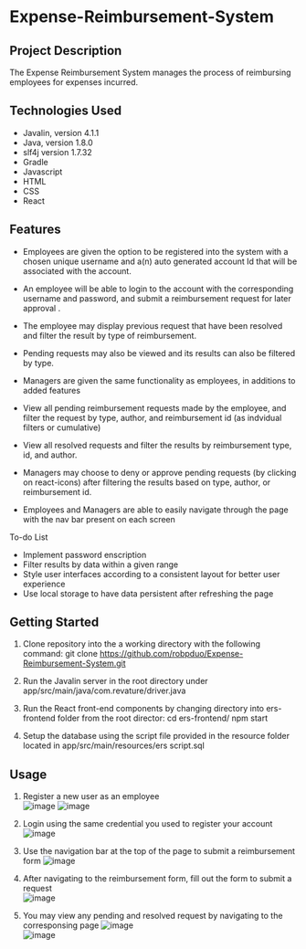 # Expense-Reimbursement-System 

## Project Description
The Expense Reimbursement System manages the process of reimbursing employees for expenses incurred. 

## Technologies Used
- Javalin, version 4.1.1
- Java, version 1.8.0
- slf4j version 1.7.32
- Gradle
- Javascript
- HTML
- CSS
- React

## Features

- Employees are given the option to be registered into the system with a chosen unique username and a(n) auto generated account Id that will be associated with the account. 
- An employee will be able to login to the account with the corresponding username and password, and submit a reimbursement request for later approval .
- The employee may display previous request that have been resolved and filter the result by type of reimbursement. 
- Pending requests may also be viewed and its results can also be filtered by type. 

- Managers are given the same functionality as employees, in additions to added features
- View all pending reimbursement requests made by the employee, and filter the request by type, author, and reimbursement id (as indvidual filters or cumulative)
- View all resolved requests and filter the results by reimbursement type, id, and author. 
- Managers may choose to deny or approve pending requests (by clicking on react-icons) after filtering the results based on type, author, or reimbursement id.

- Employees and Managers are able to easily navigate through the page with the nav bar present on each screen

To-do List
- Implement password enscription
- Filter results by data within a given range
- Style user interfaces according to a consistent layout for better user experience
- Use local storage to have data persistent after refreshing the page

## Getting Started
1. Clone repository into the a working directory with the following command:
  git clone https://github.com/robpduo/Expense-Reimbursement-System.git

2. Run the Javalin server in the root directory under app/src/main/java/com.revature/driver.java

3. Run the React front-end components by changing directory into ers-frontend folder from the root director:
  cd ers-frontend/
  npm start

4. Setup the database using the script file provided in the resource folder located in app/src/main/resources/ers script.sql

## Usage
1. Register a new user as an employee<br/>
![image](https://user-images.githubusercontent.com/101683611/171869050-227f3c2c-ebf6-4a57-8e98-e53c21303cbf.png)
![image](https://user-images.githubusercontent.com/101683611/171869334-eab03ea0-7b10-4582-bb05-65490cdb42f5.png)

2. Login using the same credential you used to register your account<br/>
![image](https://user-images.githubusercontent.com/101683611/171869679-123f073f-21cc-483e-a0bb-ddcf3121217b.png)<br/>

3. Use the navigation bar at the top of the page to submit a reimbursement form
![image](https://user-images.githubusercontent.com/101683611/171869963-18b7be04-a7de-4e82-893d-cce164b5de66.png)<br/>

4. After navigating to the reimbursement form, fill out the form to submit a request<br/>
![image](https://user-images.githubusercontent.com/101683611/171870157-26ebf2f0-24ac-47bc-adba-610a7898825a.png)<br/>

5. You may view any pending and resolved request by navigating to the corresponsing page
![image](https://user-images.githubusercontent.com/101683611/171870896-db2d777f-5dfb-4383-b4ae-ab76baeb9886.png)<br/>
![image](https://user-images.githubusercontent.com/101683611/171870963-51972433-2026-495e-b558-ba186c3e83aa.png)<br/>









  
